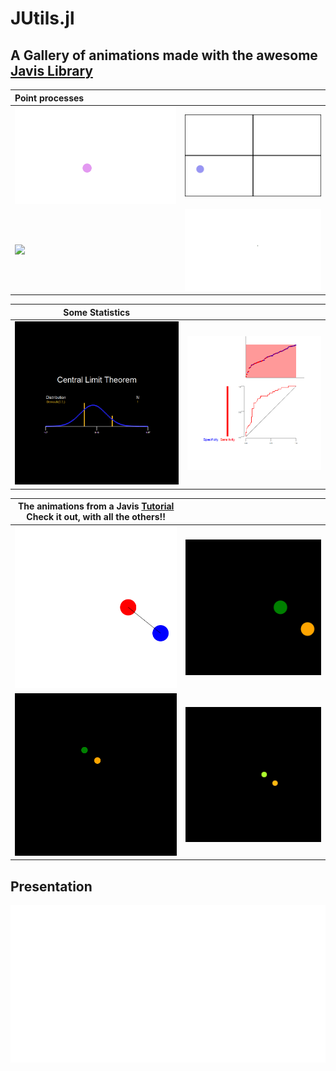 # JUtils.jl

## A Gallery of animations made with the awesome [Javis Library](https://github.com/Wikunia/Javis.jl)


| Point processes                                    |                                        |
|:-------------------------------------|:---------------------------------------|
| ![](output/poisson_point_process.gif) | ![](output/4_poisson_point_process.gif) |
| ![](output/boulean_point_process.gif) | ![](output/matern1_point_process.gif) |



|Some Statistics||
|-------------------------------------|-----------------------------|
| ![](output/central_limit_theorem.gif) | ![](output/roc_animation.gif) |


|The animations from a Javis [Tutorial](https://github.com/Wikunia/Javis.jl/blob/master/docs/src/tutorials/tutorial_8.md) Check it out, with all the others!!||
|------------------------|------------------|
| ![](output/circle.gif)| ![](output/colored_dancing_circles.gif) |
| ![](output/1_moving_colored_dancing_circles.gif) | ![](output/4_moving_colored_dancing_circles.gif) |
## Presentation
![](output/process_animation.gif)